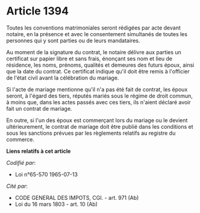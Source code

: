 # Article 1394

Toutes les conventions matrimoniales seront rédigées par acte devant notaire, en la présence et avec le consentement
simultanés de toutes les personnes qui y sont parties ou de leurs mandataires.

Au moment de la signature du contrat, le notaire délivre aux parties un certificat sur papier libre et sans frais, énonçant
ses nom et lieu de résidence, les noms, prénoms, qualités et demeures des futurs époux, ainsi que la date du contrat. Ce
certificat  indique qu'il doit être remis à l'officier de l'état civil avant la célébration du mariage.

Si l'acte de mariage mentionne qu'il n'a pas été fait de contrat, les époux seront, à l'égard des tiers, réputés mariés sous
le régime de droit commun, à moins que, dans les actes passés avec ces tiers, ils n'aient déclaré avoir fait un contrat de
mariage.

En outre, si l'un des époux est commerçant lors du mariage ou le devient ultérieurement, le contrat de mariage doit être
publié dans les conditions et sous les sanctions prévues par les règlements relatifs au registre du commerce.

**Liens relatifs à cet article**

_Codifié par_:

  - Loi n°65-570 1965-07-13

_Cité par_:

  - CODE GENERAL DES IMPOTS, CGI. - art. 971 (Ab)
  - Loi du 16 mars 1803 - art. 10 (Ab)
